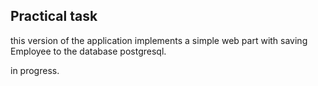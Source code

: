 ## Practical task

this version of the application implements a simple web part with saving Employee to the database postgresql.

in progress.
